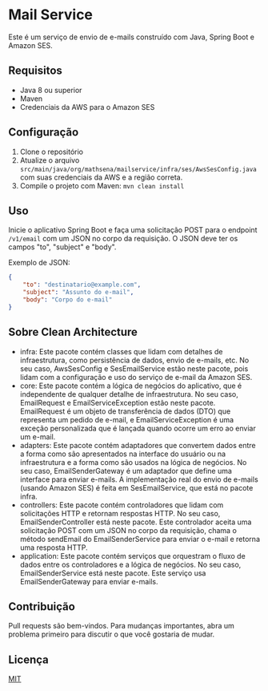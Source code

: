 # Mail Service

Este é um serviço de envio de e-mails construído com Java, Spring Boot e Amazon SES.

## Requisitos

- Java 8 ou superior
- Maven
- Credenciais da AWS para o Amazon SES

## Configuração

1. Clone o repositório
2. Atualize o arquivo `src/main/java/org/mathsena/mailservice/infra/ses/AwsSesConfig.java` com suas credenciais da AWS e a região correta.
3. Compile o projeto com Maven: `mvn clean install`

## Uso

Inicie o aplicativo Spring Boot e faça uma solicitação POST para o endpoint `/v1/email` com um JSON no corpo da requisição. O JSON deve ter os campos "to", "subject" e "body".

Exemplo de JSON:

```json
{
    "to": "destinatario@example.com",
    "subject": "Assunto do e-mail",
    "body": "Corpo do e-mail"
}
```
## Sobre Clean Architecture
- infra: Este pacote contém classes que lidam com detalhes de infraestrutura, como persistência de dados, envio de e-mails, etc. No seu caso, AwsSesConfig e SesEmailService estão neste pacote, pois lidam com a configuração e uso do serviço de e-mail da Amazon SES.
- core: Este pacote contém a lógica de negócios do aplicativo, que é independente de qualquer detalhe de infraestrutura. No seu caso, EmailRequest e EmailServiceException estão neste pacote. EmailRequest é um objeto de transferência de dados (DTO) que representa um pedido de e-mail, e EmailServiceException é uma exceção personalizada que é lançada quando ocorre um erro ao enviar um e-mail.  
- adapters: Este pacote contém adaptadores que convertem dados entre a forma como são apresentados na interface do usuário ou na infraestrutura e a forma como são usados na lógica de negócios. No seu caso, EmailSenderGateway é um adaptador que define uma interface para enviar e-mails. A implementação real do envio de e-mails (usando Amazon SES) é feita em SesEmailService, que está no pacote infra.  
- controllers: Este pacote contém controladores que lidam com solicitações HTTP e retornam respostas HTTP. No seu caso, EmailSenderController está neste pacote. Este controlador aceita uma solicitação POST com um JSON no corpo da requisição, chama o método sendEmail do EmailSenderService para enviar o e-mail e retorna uma resposta HTTP.  
- application: Este pacote contém serviços que orquestram o fluxo de dados entre os controladores e a lógica de negócios. No seu caso, EmailSenderService está neste pacote. Este serviço usa EmailSenderGateway para enviar e-mails.

## Contribuição
Pull requests são bem-vindos. Para mudanças importantes, abra um problema primeiro para discutir o que você gostaria de mudar.

## Licença
[MIT](https://choosealicense.com/licenses/mit/)
```
